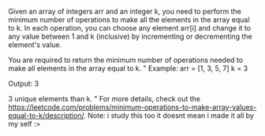 Given an array of integers arr and an integer k, you need to perform the minimum number of operations to make all the elements in the array equal to k. In each operation, you can choose any element arr[i] and change it to any value between 1 and k (inclusive) by incrementing or decrementing the element's value.

You are required to return the minimum number of operations needed to make all elements in the array equal to k.
"
Example:
arr = [1, 3, 5, 7]
k = 3

Output: 3

3 unique elements than k.
"
For more details, check out the https://leetcode.com/problems/minimum-operations-to-make-array-values-equal-to-k/description/.
Note: i study this too it doesnt mean i made it all by my self :>
